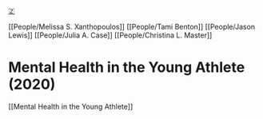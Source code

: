 [🇿](zotero://select/library/items/VBS3MEL3)

[[People/Melissa S. Xanthopoulos]] [[People/Tami Benton]] [[People/Jason Lewis]] [[People/Julia A. Case]] [[People/Christina L. Master]] 
# Mental Health in the Young Athlete (2020)

[[Mental Health in the Young Athlete]]